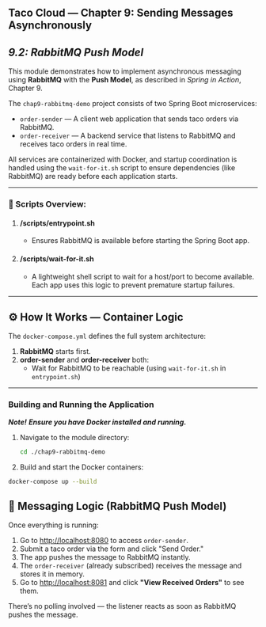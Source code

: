 ## Taco Cloud — Chapter 9: Sending Messages Asynchronously
## *9.2: RabbitMQ Push Model*

This module demonstrates how to implement asynchronous messaging using **RabbitMQ** 
with the **Push Model**,
as described in *Spring in Action*, Chapter 9.

The `chap9-rabbitmq-demo` project consists of two Spring Boot microservices:

- `order-sender` — A client web application that sends taco orders via RabbitMQ.
- `order-receiver` — A backend service that listens to RabbitMQ and receives taco orders in real time.

All services are containerized with Docker, and startup coordination is handled using the `wait-for-it.sh`
script to ensure dependencies (like RabbitMQ) are ready before each application starts.

---
### 🧾 Scripts Overview:
1. #### /scripts/entrypoint.sh
   *  Ensures RabbitMQ is available before starting the Spring Boot app.
2. #### /scripts/wait-for-it.sh
   * A lightweight shell script to wait for a host/port to become available.  
     Each app uses this logic to prevent premature startup failures.
---

## ⚙️ How It Works — Container Logic

The `docker-compose.yml` defines the full system architecture:

1. **RabbitMQ** starts first.
2. **order-sender** and **order-receiver** both:
   - Wait for RabbitMQ to be reachable (using `wait-for-it.sh` in `entrypoint.sh`)

---
### Building and Running the Application
***Note!***
***Ensure you have Docker installed and running.***

1. Navigate to the module directory:
   ```bash
   cd ./chap9-rabbitmq-demo
   ```
2.  Build and start the Docker containers:
   ```bash
   docker-compose up --build
   ```

## 🧪 Messaging Logic (RabbitMQ Push Model)

Once everything is running:

1. Go to [http://localhost:8080](http://localhost:8080) to access `order-sender`.
2. Submit a taco order via the form and click "Send Order."
3. The app pushes the message to RabbitMQ instantly.
4. The `order-receiver` (already subscribed) receives the message and stores it in memory.
5. Go to [http://localhost:8081](http://localhost:8081) and click **"View Received Orders"** to see them.

There’s no polling involved — the listener reacts as soon as RabbitMQ pushes the message.

